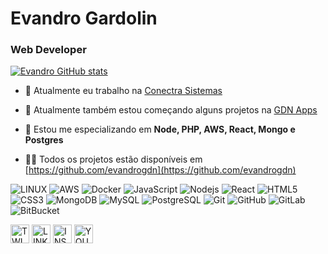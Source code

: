 <h1 align="left">Evandro Gardolin</h1>
<h3 align="left">Web Developer</h3>

[![Evandro GitHub stats](https://github-readme-stats.vercel.app/api?username=evandrogdn)](https://github.com/anuraghazra/github-readme-stats)

- 🔭 Atualmente eu trabalho na [Conectra Sistemas](https://github.com/conectra)

- 🔭 Atualmente também estou começando alguns projetos na [GDN Apps](https://github.com/gdn-apps)

- 🌱 Estou me especializando em **Node, PHP, AWS, React, Mongo e Postgres**

- 👨‍💻 Todos os projetos estão disponíveis em [https://github.com/evandrogdn](https://github.com/evandrogdn)

![LINUX](https://img.shields.io/badge/Linux-FCC624?style=flat-square&logo=linux&logoColor=black)
![AWS](https://img.shields.io/badge/Amazon_AWS-FF9900?style=flat-square&logo=amazonaws&logoColor=white)
![Docker](https://img.shields.io/badge/-Docker-2496ED?style=flat-square&logo=docker&logoColor=white)
![JavaScript](https://img.shields.io/badge/-JavaScript-black?style=flat-square&logo=javascript)
![Nodejs](https://img.shields.io/badge/-Nodejs-339933?style=flat-square&logo=Node.js&logoColor=white)
![React](https://img.shields.io/badge/-React-61dafb?style=flat-square&logo=React&logoColor=black)
![HTML5](https://img.shields.io/badge/-HTML5-E34F26?style=flat-square&logo=html5&logoColor=white)
![CSS3](https://img.shields.io/badge/-CSS3-1572B6?style=flat-square&logo=css3)
![MongoDB](https://img.shields.io/badge/-MongoDB-black?style=flat-square&logo=mongodb)
![MySQL](https://img.shields.io/badge/-MySQL-4479A1?style=flat-square&logo=mysql&logoColor=white)
![PostgreSQL](https://img.shields.io/badge/-PostgreSQL-336791?style=flat-square&logo=postgresql&logoColor=white)
![Git](https://img.shields.io/badge/-Git-black?style=flat-square&logo=git)
![GitHub](https://img.shields.io/badge/-GitHub-181717?style=flat-square&logo=github)
![GitLab](https://img.shields.io/badge/-GitLab-181717?style=flat-square&logo=gitlab)
![BitBucket](https://img.shields.io/badge/-BitBucket-darkblue?style=flat-square&logo=bitbucket)

<p align="left">
<a href="https://twitter.com/evandro_gdn" target="blank"><img align="center" src="https://img.icons8.com/fluent/48/000000/twitter.png" alt="TWITTER" height="30"  /></a>
<a href="https://www.linkedin.com/in/evandrogdn/" target="blank"><img align="center" src="https://img.icons8.com/fluent/48/000000/linkedin.png" alt="LINKEDIN" height="30"/></a>
<a href="https://instagram.com/evandro_gdn" target="blank"><img align="center" src="https://img.icons8.com/fluent/50/000000/instagram-new.png" alt="INSTAGRAM" height="30" /></a>
<a href="https://www.youtube.com/evandrogdn" target="blank"><img align="center" src="https://img.icons8.com/color/48/000000/youtube-play.png" alt="YOUTUBE" height="30" /></a>
</p>

